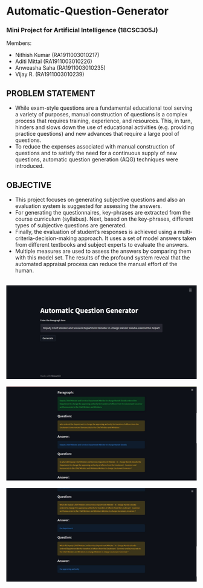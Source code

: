 # Automatic-Question-Generator

### Mini Project for Artificial Intelligence (18CSC305J)

Members:
- Nithish Kumar (RA1911003010217)
- Aditi Mittal (RA1911003010226)
- Anweasha Saha (RA1911003010235)
- Vijay R. (RA1911003010239)

## PROBLEM STATEMENT
- While exam-style questions are a fundamental educational tool serving a variety of purposes, manual construction of questions is a complex process that requires training, experience, and resources. This, in turn, hinders and slows down the use of educational activities (e.g. providing practice
questions) and new advances that require a large pool of questions. 
- To reduce the expenses associated with manual construction of questions and to satisfy the need for a continuous supply of new questions, automatic question generation (AQG) techniques were introduced.

## OBJECTIVE
- This project focuses on generating subjective questions and also an evaluation system is suggested for assessing the answers.
- For generating the questionnaires, key-phrases are extracted from the course curriculum (syllabus). Next, based on the key-phrases, different types of subjective questions are generated.
- Finally, the evaluation of student’s responses is achieved using a multi-criteria-decision-making approach. It uses a set of model answers taken from different textbooks and subject experts to evaluate the answers. 
- Multiple measures are used to assess the answers by comparing them with this model set. The results of the profound system reveal that the automated appraisal process can reduce the manual effort of the human.

<br><img src="https://github.com/Aditimittal2809/Automatic-Question-Generator/blob/main/images/AQG-1.jpeg" width=700><br>
<br><img src="https://github.com/Aditimittal2809/Automatic-Question-Generator/blob/main/images/AQG-2.jpeg" width=700><br>
<br><img src="https://github.com/Aditimittal2809/Automatic-Question-Generator/blob/main/images/AQG-3.jpeg" width=700><br>
